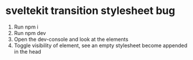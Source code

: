 # sveltekit transition stylesheet bug

1. Run npm i
2. Run npm dev
3. Open the dev-console and look at the elements
4. Toggle visibility of element, see an empty stylesheet become appended in the head